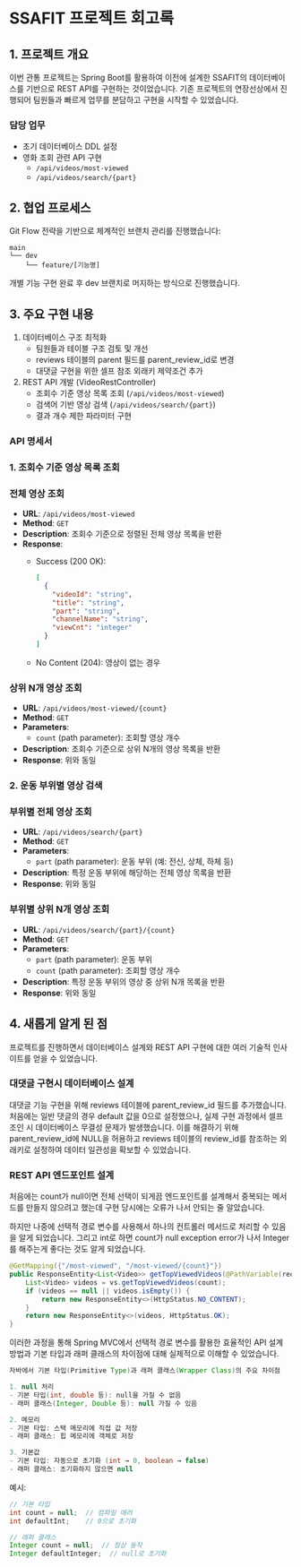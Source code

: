 # SSAFIT 프로젝트 회고록

## 1. 프로젝트 개요

이번 관통 프로젝트는 Spring Boot를 활용하여 이전에 설계한 SSAFIT의 데이터베이스를 기반으로 REST API를 구현하는 것이었습니다. 기존 프로젝트의 연장선상에서 진행되어 팀원들과 빠르게 업무를 분담하고 구현을 시작할 수 있었습니다.

### 담당 업무

- 초기 데이터베이스 DDL 설정
- 영화 조회 관련 API 구현
    - `/api/videos/most-viewed`
    - `/api/videos/search/{part}`

## 2. 협업 프로세스

Git Flow 전략을 기반으로 체계적인 브랜치 관리를 진행했습니다:

```
main
└── dev
    └── feature/[기능명]
```

개별 기능 구현 완료 후 dev 브랜치로 머지하는 방식으로 진행했습니다.

## 3. 주요 구현 내용

1. 데이터베이스 구조 최적화
    - 팀원들과 테이블 구조 검토 및 개선
    - reviews 테이블의 parent 필드를 parent_review_id로 변경
    - 대댓글 구현을 위한 셀프 참조 외래키 제약조건 추가
2. REST API 개발 (VideoRestController)
    - 조회수 기준 영상 목록 조회 (`/api/videos/most-viewed`)
    - 검색어 기반 영상 검색 (`/api/videos/search/{part}`)
    - 결과 개수 제한 파라미터 구현

### API 명세서

### 1. 조회수 기준 영상 목록 조회

### 전체 영상 조회

- **URL**: `/api/videos/most-viewed`
- **Method**: `GET`
- **Description**: 조회수 기준으로 정렬된 전체 영상 목록을 반환
- **Response**:
    - Success (200 OK):
        
        ```json
        [
          {
            "videoId": "string",
            "title": "string",
            "part": "string",
            "channelName": "string",
            "viewCnt": "integer"
          }
        ]
        ```
        
    - No Content (204): 영상이 없는 경우

### 상위 N개 영상 조회

- **URL**: `/api/videos/most-viewed/{count}`
- **Method**: `GET`
- **Parameters**:
    - `count` (path parameter): 조회할 영상 개수
- **Description**: 조회수 기준으로 상위 N개의 영상 목록을 반환
- **Response**: 위와 동일

### 2. 운동 부위별 영상 검색

### 부위별 전체 영상 조회

- **URL**: `/api/videos/search/{part}`
- **Method**: `GET`
- **Parameters**:
    - `part` (path parameter): 운동 부위 (예: 전신, 상체, 하체 등)
- **Description**: 특정 운동 부위에 해당하는 전체 영상 목록을 반환
- **Response**: 위와 동일

### 부위별 상위 N개 영상 조회

- **URL**: `/api/videos/search/{part}/{count}`
- **Method**: `GET`
- **Parameters**:
    - `part` (path parameter): 운동 부위
    - `count` (path parameter): 조회할 영상 개수
- **Description**: 특정 운동 부위의 영상 중 상위 N개 목록을 반환
- **Response**: 위와 동일

## 4. 새롭게 알게 된 점

프로젝트를 진행하면서 데이터베이스 설계와 REST API 구현에 대한 여러 기술적 인사이트를 얻을 수 있었습니다.

### 대댓글 구현시 데이터베이스 설계

대댓글 기능 구현을 위해 reviews 테이블에 parent_review_id 필드를 추가했습니다. 처음에는 일반 댓글의 경우 default 값을 0으로 설정했으나, 실제 구현 과정에서 셀프 조인 시 데이터베이스 무결성 문제가 발생했습니다. 이를 해결하기 위해 parent_review_id에 NULL을 허용하고 reviews 테이블의 review_id를 참조하는 외래키로 설정하여 데이터 일관성을 확보할 수 있었습니다.

### REST API 엔드포인트 설계

처음에는 count가 null이면 전체 선택이 되게끔 엔드포인트를 설계해서 중복되는 메서드를 만들지 않으려고 했는데 구현 당시에는 오류가 나서 안되는 줄 알았습니다.

하지만 나중에 선택적 경로 변수를 사용해서 하나의 컨트롤러 메서드로 처리할 수 있음을 알게 되었습니다. 그리고 int로 하면 count가 null exception error가 나서 Integer를 해주는게 좋다는 것도 알게 되었습니다.

```java
@GetMapping({"/most-viewed", "/most-viewed/{count}"})
public ResponseEntity<List<Video>> getTopViewedVideos(@PathVariable(required = false) Integer count) {
    List<Video> videos = vs.getTopViewedVideos(count);
    if (videos == null || videos.isEmpty()) {
        return new ResponseEntity<>(HttpStatus.NO_CONTENT);
    }
    return new ResponseEntity<>(videos, HttpStatus.OK);
}
```

이러한 과정을 통해 Spring MVC에서 선택적 경로 변수를 활용한 효율적인 API 설계 방법과 기본 타입과 래퍼 클래스의 차이점에 대해 실제적으로 이해할 수 있었습니다.

```java
자바에서 기본 타입(Primitive Type)과 래퍼 클래스(Wrapper Class)의 주요 차이점

1. null 처리
- 기본 타입(int, double 등): null을 가질 수 없음
- 래퍼 클래스(Integer, Double 등): null 가질 수 있음

2. 메모리
- 기본 타입: 스택 메모리에 직접 값 저장
- 래퍼 클래스: 힙 메모리에 객체로 저장

3. 기본값
- 기본 타입: 자동으로 초기화 (int → 0, boolean → false)
- 래퍼 클래스: 초기화하지 않으면 null
```

예시:

```java
// 기본 타입
int count = null;  // 컴파일 에러
int defaultInt;    // 0으로 초기화

// 래퍼 클래스
Integer count = null;  // 정상 동작
Integer defaultInteger;  // null로 초기화
```
